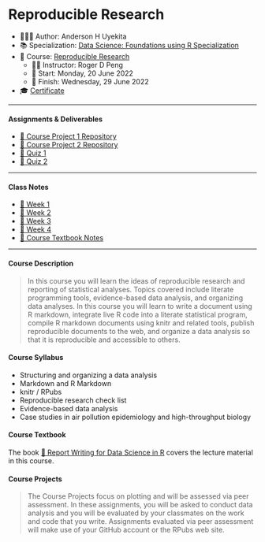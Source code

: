 Reproducible Research
================

-   👨🏻‍💻 Author: Anderson H Uyekita
-   📚 Specialization: <a
    href="https://www.coursera.org/specializations/data-science-foundations-r"
    target="_blank" rel="noopener">Data Science: Foundations using R
    Specialization</a>
-   📖 Course:
    <a href="https://www.coursera.org/learn/reproducible-research"
    target="_blank" rel="noopener">Reproducible Research</a>
    -   🧑‍🏫 Instructor: Roger D Peng
    -   🚦 Start: Monday, 20 June 2022
    -   🏁 Finish: Wednesday, 29 June 2022
-   🎓 [Certificate](./)

------------------------------------------------------------------------

#### Assignments & Deliverables

-   [🚀 Course Project 1
    Repository](https://github.com/AndersonUyekita/reproducible-research_course-project-1)
-   [🚀 Course Project 2
    Repository](https://github.com/AndersonUyekita/reproducible-research_course-project-2)
-   [📝 Quiz 1](./Week%201/quiz-1_reproducible-research.md)
-   [📝 Quiz 2](./Week%202/quiz-2_reproducible-research.md)

------------------------------------------------------------------------

#### Class Notes

-   [📆 Week 1](./Week%201)
-   [📆 Week 2](./Week%202)
-   [📆 Week 3](./Week%203)
-   [📆 Week 4](./Week%204)
-   [📑 Course Textbook Notes](./book)

------------------------------------------------------------------------

#### Course Description

> In this course you will learn the ideas of reproducible research and
> reporting of statistical analyses. Topics covered include literate
> programming tools, evidence-based data analysis, and organizing data
> analyses. In this course you will learn to write a document using R
> markdown, integrate live R code into a literate statistical program,
> compile R markdown documents using knitr and related tools, publish
> reproducible documents to the web, and organize a data analysis so
> that it is reproducible and accessible to others.

#### Course Syllabus

-   Structuring and organizing a data analysis
-   Markdown and R Markdown
-   knitr / RPubs
-   Reproducible research check list
-   Evidence-based data analysis
-   Case studies in air pollution epidemiology and high-throughput
    biology

#### Course Textbook

The book [📔 Report Writing for Data Science in
R](./book/report-writing-for-data-science-in-r.pdf) covers the lecture
material in this course.

#### Course Projects

> The Course Projects focus on plotting and will be assessed via peer
> assessment. In these assignments, you will be asked to conduct data
> analysis and you will be evaluated by your classmates on the work and
> code that you write. Assignments evaluated via peer assessment will
> make use of your GitHub account or the RPubs web site.
